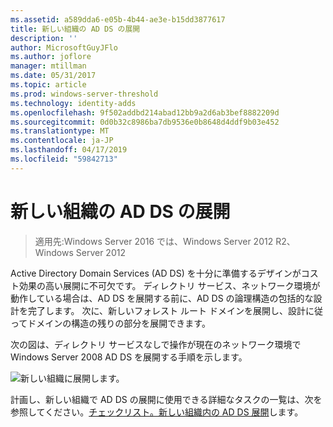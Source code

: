 ```yaml
---
ms.assetid: a589dda6-e05b-4b44-ae3e-b15dd3877617
title: 新しい組織の AD DS の展開
description: ''
author: MicrosoftGuyJFlo
ms.author: joflore
manager: mtillman
ms.date: 05/31/2017
ms.topic: article
ms.prod: windows-server-threshold
ms.technology: identity-adds
ms.openlocfilehash: 9f502addbd214abad12bb9a2d6ab3bef8882209d
ms.sourcegitcommit: 0d0b32c8986ba7db9536e0b8648d4ddf9b03e452
ms.translationtype: MT
ms.contentlocale: ja-JP
ms.lasthandoff: 04/17/2019
ms.locfileid: "59842713"
---
```

# <a name="deploying-ad-ds-in-a-new-organization"></a>新しい組織の AD DS の展開

>適用先:Windows Server 2016 では、Windows Server 2012 R2、Windows Server 2012

Active Directory Domain Services (AD DS) を十分に準備するデザインがコスト効果の高い展開に不可欠です。 ディレクトリ サービス、ネットワーク環境が動作している場合は、AD DS を展開する前に、AD DS の論理構造の包括的な設計を完了します。 次に、新しいフォレスト ルート ドメインを展開し、設計に従ってドメインの構造の残りの部分を展開できます。  
  
次の図は、ディレクトリ サービスなしで操作が現在のネットワーク環境で Windows Server 2008 AD DS を展開する手順を示します。  
  
![新しい組織に展開します。](media/Deploying-AD-DS-in-a-New-Organization/daa38971-86f2-4033-9442-0cdff9ecc48f.gif)  
  
計画し、新しい組織で AD DS の展開に使用できる詳細なタスクの一覧は、次を参照してください。[チェックリスト。新しい組織内の AD DS 展開](https://technet.microsoft.com/library/cc725897.aspx)します。  
  


